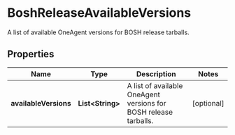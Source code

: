

# BoshReleaseAvailableVersions

A list of available OneAgent versions for BOSH release tarballs.

## Properties

| Name | Type | Description | Notes |
|------------ | ------------- | ------------- | -------------|
|**availableVersions** | **List&lt;String&gt;** | A list of available OneAgent versions for BOSH release tarballs. |  [optional] |



